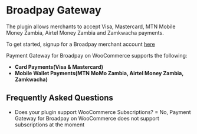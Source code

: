 # Broadpay Gateway

The plugin allows merchants to accept Visa, Mastercard, MTN Mobile Money Zambia, Airtel Money Zambia and Zamkwacha payments.


To get started, signup for a Broadpay merchant account [here](https://gateway.broadpay.io)


Payment Gateway for Broadpay on WooCommerce supports the following:

* __Card Payments(Visa & Mastercard)__
* __Mobile Wallet Payments(MTN MoMo Zambia, Airtel Money Zambia, Zamkwacha)__


## Frequently Asked Questions
- Does your plugin support WooCommerce Subscriptions? = 
No, Payment Gateway for Broadpay on WooCommerce does not support subscriptions at the moment 